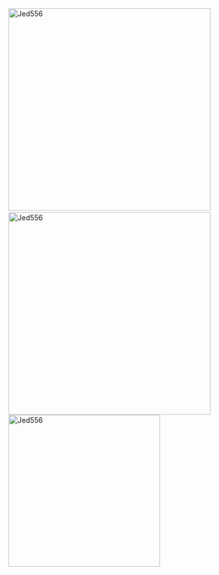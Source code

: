 <div align="left">
  <img src="https://github-readme-stats.vercel.app/api?username=Jed556&show_icons=true&locale=en&theme=dark&hide_border=true&cache_seconds=1800&icon_color=00ffff&text_color=61dafb&title_color=00ffff" alt="Jed556" width = "400px" />&nbsp;
  <img src="https://github-readme-streak-stats.herokuapp.com/?user=Jed556&theme=dark&hide_border=true" alt="Jed556" width = "400px" />
  <br>
  <img src="https://github-readme-stats.vercel.app/api/top-langs?username=Jed556&hide=css&layout=compact&theme=dark&hide_border=true&cache_seconds=1800" alt="Jed556" width = "300px" />
</div>
